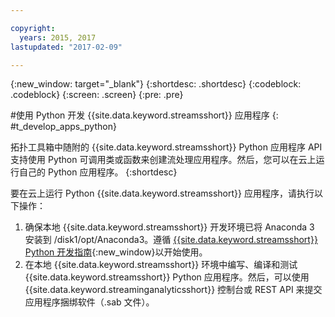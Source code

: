 ```yaml
---

copyright:
  years: 2015, 2017
lastupdated: "2017-02-09"

---
```


<!-- Attribute definitions --> 
{:new_window: target="_blank"}
{:shortdesc: .shortdesc}
{:codeblock: .codeblock}
{:screen: .screen}
{:pre: .pre}

#使用 Python 开发 {{site.data.keyword.streamsshort}} 应用程序
{: #t_develop_apps_python}

 

拓扑工具箱中随附的 {{site.data.keyword.streamsshort}} Python 应用程序 API 支持使用 Python 可调用类或函数来创建流处理应用程序。然后，您可以在云上运行自己的  Python 应用程序。
{:shortdesc}

要在云上运行 Python {{site.data.keyword.streamsshort}} 应用程序，请执行以下操作：


1. 确保本地 {{site.data.keyword.streamsshort}} 开发环境已将 Anaconda 3 安装到 /disk1/opt/Anaconda3。遵循 [{{site.data.keyword.streamsshort}} Python 开发指南](http://ibmstreams.github.io/streamsx.documentation/docs/latest/python/python-appapi-devguide/){:new_window}以开始使用。 
2. 在本地 {{site.data.keyword.streamsshort}} 环境中编写、编译和测试 {{site.data.keyword.streamsshort}} Python 应用程序。然后，可以使用 {{site.data.keyword.streaminganalyticsshort}} 控制台或 REST API 来提交应用程序捆绑软件（.sab 文件）。 
